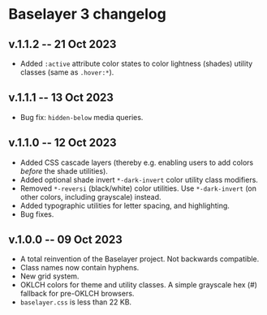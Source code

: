<!-- 
• Increment version control numbers in
  README.md, baselayer.css, metadata.json,
  package.json, package-lock.json (x2), and
  this CHANGELOG.md
• Increment filesize in README.md, and
  metadata.json.
-->

# Baselayer 3 changelog

## v.1.1.2 -- 21 Oct 2023

* Added `:active` attribute color states to color lightness (shades) utility classes (same as `.hover:*`).

## v.1.1.1 -- 13 Oct 2023

* Bug fix: `hidden-below` media queries.

## v.1.1.0 -- 12 Oct 2023

* Added CSS cascade layers (thereby e.g. enabling users to add colors _before_ the shade utilities).
* Added optional shade invert `*-dark-invert` color utility class modifiers.
* Removed `*-reversi` (black/white) color utilities. Use `*-dark-invert` (on other colors, including grayscale) instead.
* Added typographic utilities for letter spacing, and highlighting.
* Bug fixes.

## v.1.0.0 -- 09 Oct 2023

* A total reinvention of the Baselayer project. Not backwards compatible. 
* Class names now contain hyphens. 
* New grid system.
* OKLCH colors for theme and utility classes. A simple grayscale hex (#) fallback for pre-OKLCH browsers.
* `baselayer.css` is less than 22 KB.